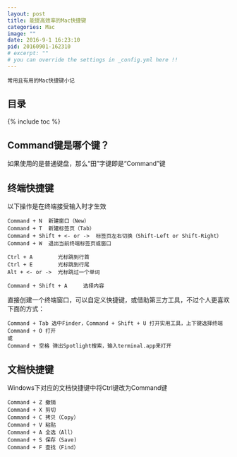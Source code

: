 ```yaml
---
layout: post
title: 能提高效率的Mac快捷键
categories: Mac
image: ""
date: 2016-9-1 16:23:10
pid: 20160901-162310
# excerpt: ""
# you can override the settings in _config.yml here !!
---
```

`常用且有用的Mac快捷键小记`

## 目录

{% include toc %}

## Command键是哪个键？
如果使用的是普通键盘，那么“田”字键即是“Command”键

## 终端快捷键
以下操作是在终端接受输入时才生效

    Command + N  新建窗口（New）
    Command + T  新建标签页（Tab）
    Command + Shift + <- or ->  标签页左右切换（Shift-Left or Shift-Right）
    Command + W  退出当前终端标签页或窗口
    
    Ctrl + A        光标跳到行首
    Ctrl + E        光标跳到行尾
    Alt + <- or ->  光标跳过一个单词
    
    Command + Shift + A     选择内容
    
直接创建一个终端窗口，可以自定义快捷键，或借助第三方工具，不过个人更喜欢下面的方式：

    Command + Tab 选中Finder，Command + Shift + U 打开实用工具，上下键选择终端 Command + O 打开
    或
    Command + 空格 弹出Spotlight搜索，输入terminal.app来打开

## 文档快捷键
Windows下对应的文档快捷键中将Ctrl键改为Command键
    
    Command + Z 撤销　
    Command + X 剪切　　
    Command + C 拷贝（Copy）　　
    Command + V 粘贴　　
    Command + A 全选（All）　　
    Command + S 保存（Save)　　
    Command + F 查找（Find）
    
